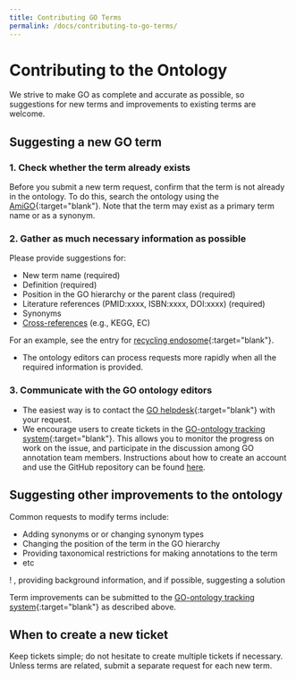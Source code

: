 ```yaml
---
title: Contributing GO Terms
permalink: /docs/contributing-to-go-terms/
---
```


# Contributing to the Ontology

We strive to make GO as complete and accurate as possible, so suggestions for new terms and improvements to existing terms are welcome. 

## Suggesting a new GO term

### 1. Check whether the term already exists
Before you submit a new term request, confirm that the term is not already in the ontology. To do this, search the ontology using the 
[AmiGO](http://amigo.geneontology.org/amigo){:target="blank"}. Note that the term may exist as a primary term name or as a synonym.

### 2. Gather as much necessary information as possible
Please provide suggestions for:

+ New term name (required)
+ Definition (required)
+ Position in the GO hierarchy or the parent class (required)
+ Literature references (PMID:xxxx, ISBN:xxxx, DOI:xxxx) (required)
+ Synonyms
+ [Cross-references](/docs/download-mappings/) (e.g., KEGG, EC)

For an example, see the entry for [recycling endosome](http://amigo.geneontology.org/amigo/term/GO:0055037){:target="blank"}. 

+ The ontology editors can process requests more rapidly when all the required information is provided. 

### 3. Communicate with the GO ontology editors
* The easiest way is to contact the [GO helpdesk](http://help.geneontology.org/){:target="blank"} with your request. 
* We encourage users to create tickets in the [GO-ontology tracking system](https://github.com/geneontology/go-ontology/issues){:target="blank"}. This allows you to monitor the progress on work on the issue, and participate in the discussion among GO annotation team members. Instructions about how to create an account and use the GitHub repository can be found [here](/docs/how-to-submit-requests/). 

## Suggesting other improvements to the ontology
Common requests to modify terms include: 
+ Adding synonyms or or changing synonym types
+ Changing the position of the term in the GO hierarchy
+ Providing taxonomical restrictions for making annotations to the term
+ etc

! , providing background information, and if possible, suggesting a solution

Term improvements can be submitted to the [GO-ontology tracking system](https://github.com/geneontology/go-ontology/issues){:target="blank"} as described above. 

## When to create a new ticket
Keep tickets simple; do not hesitate to create multiple tickets if necessary. Unless terms are related, submit a separate request for each new term.
 

